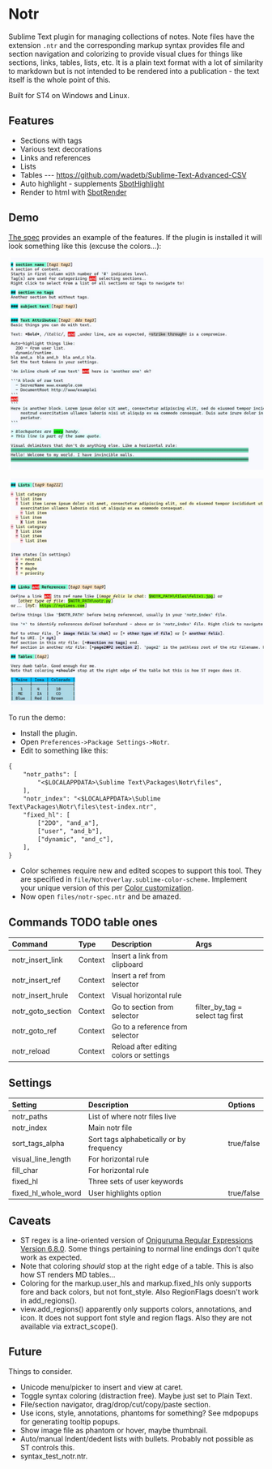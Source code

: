 # Notr

Sublime Text plugin for managing collections of notes. Note files have the extension `.ntr` and the corresponding markup syntax
provides file and section navigation and colorizing to provide visual clues for things like sections, links, tables, lists, etc.
It is a plain text format with a lot of similarity to markdown but is not intended to be rendered into a publication - the text
itself is the whole point of this.

Built for ST4 on Windows and Linux.

## Features

- Sections with tags
- Various text decorations
- Links and references
- Lists
- Tables --- https://github.com/wadetb/Sublime-Text-Advanced-CSV
- Auto highlight - supplements [SbotHighlight](https://github.com/cepthomas/SbotHighlight)
- Render to html with [SbotRender](https://github.com/cepthomas/SbotRender)


## Demo

[The spec](files/notr-spec.ntr) provides an example of the features. If the plugin is installed it will look
something  like this (excuse the colors...):

![Some](files/ex1.jpg)

![More](files/ex2.jpg)

To run the demo:
- Install the plugin.
- Open `Preferences->Package Settings->Notr`.
- Edit to something like this:
```
{
    "notr_paths": [
        "<$LOCALAPPDATA>\Sublime Text\Packages\Notr\files",
    ],
    "notr_index": "<$LOCALAPPDATA>\Sublime Text\Packages\Notr\files\test-index.ntr",
    "fixed_hl": [
        ["2DO", "and_a"],
        ["user", "and_b"],
        ["dynamic", "and_c"],
    ],
}
```

- Color schemes require new and edited scopes to support this tool. They are specified in `file/NotrOverlay.sublime-color-scheme`.
  Implement your unique version of this per [Color customization](https://www.sublimetext.com/docs/color_schemes.html#customization).
- Now open `files/notr-spec.ntr` and be amazed.


## Commands TODO table ones

| Command              | Type     | Description                             | Args                              |
| :--------            | :-----   | :-------                                | :--------                         |
| notr_insert_link     | Context  | Insert a link from clipboard            |                                   |
| notr_insert_ref      | Context  | Insert a ref from selector              |                                   |
| notr_insert_hrule    | Context  | Visual horizontal rule                  |                                   |
| notr_goto_section    | Context  | Go to section from selector             | filter_by_tag = select tag first  |
| notr_goto_ref        | Context  | Go to a reference from selector         |                                   |
| notr_reload          | Context  | Reload after editing colors or settings |                                   |


## Settings

| Setting             | Description                                | Options                                    |
| :--------           | :-------                                   | :------                                    |
| notr_paths          | List of where notr files live              |                                            |
| notr_index          | Main notr file                             |                                            |
| sort_tags_alpha     | Sort tags alphabetically or by frequency   | true/false                                 |
| visual_line_length  | For horizontal rule                        |                                            |
| fill_char           | For horizontal rule                        |                                            |
| fixed_hl            | Three sets of user keywords                |                                            |
| fixed_hl_whole_word | User highlights option                     | true/false                                 |


## Caveats

- ST regex is a line-oriented version of [Oniguruma Regular Expressions Version 6.8.0](https://github.com/kkos/oniguruma).
  Some things pertaining to normal line endings don't quite work as expected.
- Note that coloring *should* stop at the right edge of a table. This is also how ST renders MD tables...
- Coloring for the markup.user_hls and markup.fixed_hls only supports fore and back colors, but not font_style.
  Also RegionFlags doesn't work in add_regions().
- view.add_regions() apparently only supports colors, annotations, and icon. It does not support font style and region flags.
  Also they are not available via extract_scope().


## Future
Things to consider.

- Unicode menu/picker to insert and view at caret.
- Toggle syntax coloring (distraction free). Maybe just set to Plain Text.
- File/section navigator, drag/drop/cut/copy/paste section.
- Use icons, style, annotations, phantoms for something? See mdpopups for generating tooltip popups.
- Show image file as phantom or hover, maybe thumbnail.
- Auto/manual Indent/dedent lists with bullets. Probably not possible as ST controls this.
- syntax_test_notr.ntr.
